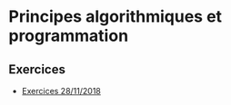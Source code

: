 # Principes algorithmiques et programmation

## Exercices
- [Exercices 28/11/2018](doc/exo_2018_12_06.md)
